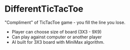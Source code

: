 # DifferentTicTacToe
"Compliment" of TicTacToe game - you fill the line you lose.
  - Player can choose size of board (3X3 - 9X9)
  - Can play against computer or another player
  - AI built for 3X3 board with MiniMax algorithm.
